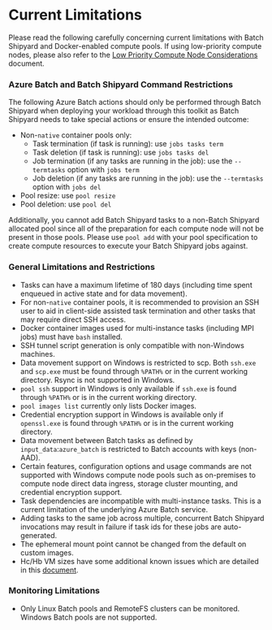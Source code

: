 # Current Limitations
Please read the following carefully concerning current limitations with
Batch Shipyard and Docker-enabled compute pools. If using low-priority
compute nodes, please also refer to the
[Low Priority Compute Node Considerations](95-low-priority-considerations.md)
document.

### Azure Batch and Batch Shipyard Command Restrictions
The following Azure Batch actions should only be performed through Batch
Shipyard when deploying your workload through this toolkit as Batch
Shipyard needs to take special actions or ensure the intended outcome:

* Non-`native` container pools only:
    * Task termination (if task is running): use `jobs tasks term`
    * Task deletion (if task is running): use `jobs tasks del`
    * Job termination (if any tasks are running in the job): use the
      `--termtasks` option with `jobs term`
    * Job deletion (if any tasks are running in the job): use the
      `--termtasks` option with `jobs del`
* Pool resize: use `pool resize`
* Pool deletion: use `pool del`

Additionally, you cannot add Batch Shipyard tasks to a non-Batch Shipyard
allocated pool since all of the preparation for each compute node will not
be present in those pools. Please use `pool add` with your pool specification
to create compute resources to execute your Batch Shipyard jobs against.

### General Limitations and Restrictions
* Tasks can have a maximum lifetime of 180 days (including time spent enqueued
in active state and for data movement).
* For non-`native` container pools, it is recommended to provision an SSH
user to aid in client-side assisted task termination and other tasks that
may require direct SSH access.
* Docker container images used for multi-instance tasks (including MPI jobs)
must have `bash` installed.
* SSH tunnel script generation is only compatible with non-Windows machines.
* Data movement support on Windows is restricted to scp. Both `ssh.exe` and
`scp.exe` must be found through `%PATH%` or in the current working directory.
Rsync is not supported in Windows.
* `pool ssh` support in Windows is only available if `ssh.exe` is found
through `%PATH%` or is in the current working directory.
* `pool images list` currently only lists Docker images.
* Credential encryption support in Windows is available only if `openssl.exe`
is found through `%PATH%` or is in the current working directory.
* Data movement between Batch tasks as defined by `input_data`:`azure_batch`
is restricted to Batch accounts with keys (non-AAD).
* Certain features, configuration options and usage commands are not
supported with Windows compute node pools such as on-premises to compute
node direct data ingress, storage cluster mounting, and credential
encryption support.
* Task dependencies are incompatible with multi-instance tasks. This is a
current limitation of the underlying Azure Batch service.
* Adding tasks to the same job across multiple, concurrent Batch Shipyard
invocations may result in failure if task ids for these jobs are
auto-generated.
* The ephemeral mount point cannot be changed from the default on custom
images.
* Hc/Hb VM sizes have some additional known issues which are detailed in this
[document](https://docs.microsoft.com/azure/virtual-machines/workloads/hpc/hb-hc-known-issues).

### Monitoring Limitations
* Only Linux Batch pools and RemoteFS clusters can be monitored. Windows
Batch pools are not supported.
